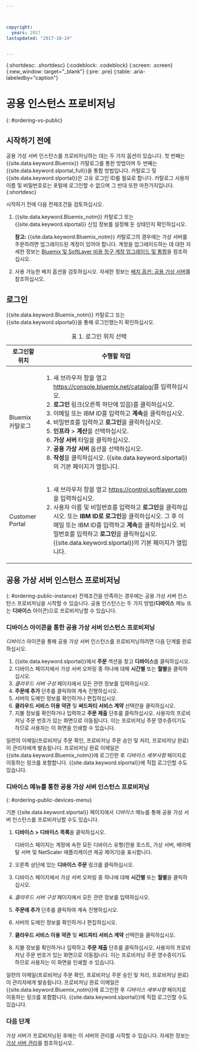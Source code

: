 ```yaml
---



copyright:
  years: 2017
lastupdated: "2017-10-24"


---
```


{:shortdesc: .shortdesc}
{:codeblock: .codeblock}
{:screen: .screen}
{:new_window: target="_blank"}
{:pre: .pre}
{:table: .aria-labeledby="caption"}

# 공용 인스턴스 프로비저닝
{: #ordering-vs-public}

## 시작하기 전에
공용 가성 서버 인스턴스를 프로비저닝하는 데는 두 가지 옵션이 있습니다. 첫 번째는 {{site.data.keyword.Bluemix}} 카탈로그를 통한 방법이며 두 번째는 {{site.data.keyword.slportal_full}}을 통합 방법입니다. 카탈로그 및 {{site.data.keyword.slportal}}은 고유 로그인 ID를 필요로 합니다. 카탈로그 사용자 이름 및 비밀번호로는 포털에 로그인할 수 없으며 그 반대 또한 마찬가지입니다.
{:shortdesc}

시작하기 전에 다음 전제조건을 검토하십시오. 

  1. {{site.data.keyword.Bluemix_notm}} 카탈로그 또는 {{site.data.keyword.slportal}} 신임 정보를 설정해 둔 상태인지 확인하십시오. 
  
     **참고:** {{site.data.keyword.Bluemix_notm}} 카탈로그의 경우에는 가상 서버를 주문하려면 업그레이드된 계정이 있어야 합니다. 계정을 업그레이드하는 데 대한 자세한 정보는 [Bluemix 및 SoftLayer 비용 청구 계정 업그레이드 및 통합](https://console.ng.bluemix.net/docs/admin/softlayerlink.html)을 참조하십시오. 
  
  2. 사용 가능한 배치 옵션을 검토하십시오. 자세한 정보는 [배치 옵션: 공용 가상 서버](../vsi/vsi_public.html)를 참조하십시오. 

## 로그인 
{{site.data.keyword.Bluemix_notm}} 카탈로그 또는 {{site.data.keyword.slportal}}을 통해 로그인했는지 확인하십시오. 

  <table>
   <CAPTION>표 1. 로그인 위치 선택</CAPTION>
   <THEAD>
   <TR>
   <th>로그인할 위치</th>
   <th>수행할 작업</th>
   </TR>
   </THEAD>
   <TBODY>
   <tr>
   <td>Bluemix 카탈로그</td>
   <td>
   <ol>
   <li>새 브라우저 창을 열고 <a href="https://console.bluemix.net/catalog/">https://console.bluemix.net/catalog/</a>를 입력하십시오. </li>
   <li><b>로그인</b> 링크(오른쪽 하단에 있음)를 클릭하십시오. </li>
   <li>이메일 또는 IBM ID를 입력하고 <b>계속</b>을 클릭하십시오. </li>
   <li>비밀번호를 입력하고 <b>로그인</b>을 클릭하십시오. </li>
   <li><b>인프라 </b> > <b>계산</b>을 선택하십시오. </li>
   <li><b>가상 서버</b> 타일을 클릭하십시오. </li>
   <li><b>공용 가상 서버</b> 옵션을 선택하십시오. </li>
   <li><b>작성</b>을 클릭하십시오. {{site.data.keyword.slportal}}의 기본 페이지가 열립니다.</li>
   </ol>
   </td>
   </tr>
   <tr>
   <td>Customer Portal</td>
   <td>
   <ol>
   <li>새 브라우저 창을 열고 <a href="https://control.softlayer.com">https://control.softlayer.com</a>을 입력하십시오. </li>
   <li>사용자 이름 및 비밀번호를 입력하고 <b>로그인</b>을 클릭하십시오. 또는 <b>IBM ID로 로그인</b>을 클릭하십시오. 그 후 이메일 또는 IBM ID를 입력하고 <b>계속</b>을 클릭하십시오. 비밀번호를 입력하고 <b>로그인</b>을 클릭하십시오. {{site.data.keyword.slportal}}의 기본 페이지가 열립니다.</li>
   </ol>
   </td>
   </tr>
   </TBODY>
   </table>

## 공용 가상 서버 인스턴스 프로비저닝
{: #ordering-public-instance}
전제조건을 만족하는 경우에는 공용 가상 서버 인스턴스 프로비저닝을 시작할 수 있습니다. 공용 인스턴스는 두 가지 방법(**디바이스** 메뉴 또는 **디바이스** 아이콘)으로 프로비저닝할 수 있습니다. 

### 디바이스 아이콘을 통한 공용 가상 서버 인스턴스 프로비저닝
*디바이스* 아이콘을 통해 공용 가상 서버 인스턴스를 프로비저닝하려면 다음 단계를 완료하십시오. 

1.  {{site.data.keyword.slportal}}에서 **주문** 섹션을 찾고 **디바이스**를 클릭하십시오.
2.  디바이스 페이지에서 가상 서버 오퍼링 중 하나에 대해 **시간별** 또는 **월별**을 클릭하십시오. 
3.  *클라우드 서버 구성* 페이지에서 모든 관련 정보를 입력하십시오. 
4.  **주문에 추가** 단추를 클릭하여 계속 진행하십시오. 
5.  서버의 도메인 정보를 확인하거나 편집하십시오. 
5.  **클라우드 서비스 이용 약관** 및 **써드파티 서비스 계약** 선택란을 클릭하십시오. 
6.  지불 정보를 확인하거나 입력하고 **주문 제출** 단추를 클릭하십시오. 사용자의 프로비저닝 주문 번호가 있는 화면으로 이동됩니다. 이는 프로비저닝 주문 영수증이기도 하므로 사용자는 이 화면을 인쇄할 수 있습니다. 

 일련의 이메일(프로비저닝 주문 확인, 프로비저닝 주문 승인 및 처리, 프로비저닝 완료)이 관리자에게 발송됩니다. 프로비저닝 완료 이메일은 {{site.data.keyword.Bluemix_notm}}에 로그인한 후 *디바이스 세부사항* 페이지로 이동하는 링크를 포함합니다. {{site.data.keyword.slportal}}에 직접 로그인할 수도 있습니다.

### 디바이스 메뉴를 통한 공용 가상 서버 인스턴스 프로비저닝
{: #ordering-public-devices-menu}

기본 {{site.data.keyword.slportal}} 페이지에서 *디바이스* 메뉴를 통해 공용 가상 서버 인스턴스를 프로비저닝할 수도 있습니다. 

1. **디바이스 > 디바이스 목록**을 클릭하십시오. 

   디바이스 페이지는 계정에 속한 모든 디바이스 유형(전용 호스트, 가상 서버, 베어메탈 서버 및 NetScaler 애플리케이션 제공 제어기)을 표시합니다. 
2. 오른쪽 상단에 있는 **디바이스 주문** 링크를 클릭하십시오. 
3. 디바이스 페이지에서 가상 서버 오퍼링 중 하나에 대해 **시간별** 또는 **월별**을 클릭하십시오. 
4. *클라우드 서버 구성* 페이지에서 모든 관련 정보를 입력하십시오. 
5. **주문에 추가** 단추를 클릭하여 계속 진행하십시오. 
6. 서버의 도메인 정보를 확인하거나 편집하십시오. 
7. **클라우드 서비스 이용 약관** 및 **써드파티 서비스 계약** 선택란을 클릭하십시오. 
8. 지불 정보를 확인하거나 입력하고 **주문 제출** 단추를 클릭하십시오. 사용자의 프로비저닝 주문 번호가 있는 화면으로 이동됩니다. 이는 프로비저닝 주문 영수증이기도 하므로 사용자는 이 화면을 인쇄할 수 있습니다. 

일련의 이메일(프로비저닝 주문 확인, 프로비저닝 주문 승인 및 처리, 프로비저닝 완료)이 관리자에게 발송됩니다. 프로비저닝 완료 이메일은 {{site.data.keyword.Bluemix_notm}}에 로그인한 후 *디바이스 세부사항* 페이지로 이동하는 링크를 포함합니다. {{site.data.keyword.slportal}}에 직접 로그인할 수도 있습니다.

### 다음 단계
가상 서버가 프로비저닝된 후에는 이 서버의 관리를 시작할 수 있습니다. 자세한 정보는 [가상 서버 관리](../vsi/vsi_managing.html)를 참조하십시오. 

